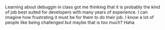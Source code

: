 Learning about debuggin in class got me thinking that it is probably the kind of job best suited for developers with many years of experience. I can imagine how frustrating it must be for them to do their job. I know a lot of people like being challenged but maybe that is too much? Haha
